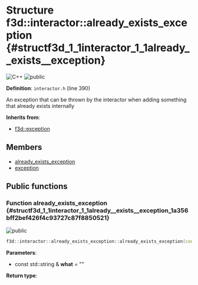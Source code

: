 # Structure f3d::interactor::already\_exists\_exception {#structf3d_1_1interactor_1_1already__exists__exception}

![][C++]
![][public]

**Definition**: `interactor.h` (line 390)



An exception that can be thrown by the interactor when adding something that already exists internally

**Inherits from**:

* [f3d::exception](structf3d_1_1exception.md)

## Members

* [already\_exists\_exception](structf3d_1_1interactor_1_1already__exists__exception.md#structf3d_1_1interactor_1_1already__exists__exception_1a356bff2bef426f4c93727c87f8850521)
* [exception](structf3d_1_1exception.md#structf3d_1_1exception_1aef4c85042406694200c7f8793785692d)

## Public functions

### Function already\_exists\_exception {#structf3d_1_1interactor_1_1already__exists__exception_1a356bff2bef426f4c93727c87f8850521}

![][public]


```cpp
f3d::interactor::already_exists_exception::already_exists_exception(const std::string &what="")
```








**Parameters**:

* const std::string & **what** = "" 

**Return type**: 



[public]: https://img.shields.io/badge/-public-brightgreen (public)
[C++]: https://img.shields.io/badge/language-C%2B%2B-blue (C++)